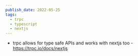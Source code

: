 ```yaml
---
publish_date: 2022-05-25
tags:
  - trpc
  - typescript
  - nextjs
---
```

- trpc allows for type safe APIs  and works with nextjs too - https://trpc.io/docs/nextjs
